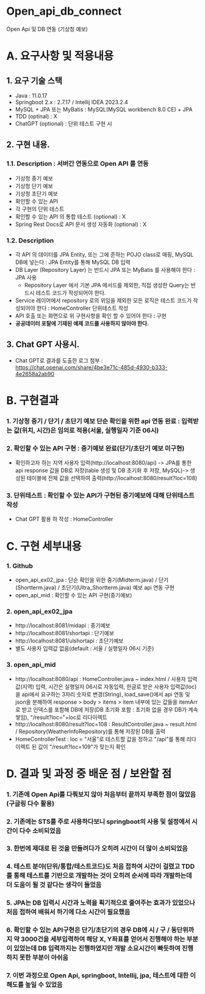 # Open_api_db_connect
Open Api 및 DB 연동 (기상청 예보)

# A. 요구사항 및 적용내용
## 1. 요구 기술 스택
- Java : 11.0.17
- Springboot 2.x : 2.7.17 / Intellij IDEA 2023.2.4
- MySQL + JPA 또는 MyBatis : MySQL(MySQL workbench 8.0 CE) + JPA
- TDD (optinal) : X
- ChatGPT (optional) : 단위 테스트 구현 시

## 2. 구현 내용.
### 1.1. Description : 서버간 연동으로 Open API 를 연동
- 기상청 중기 예보 
- 기상청 단기 예보 
- 기상청 초단기 예보 
- 확인할 수 있는 API 
- 각 구현의 단위 테스트 
- 확인할 수 있는 API 의 통합 테스트 (optional) : X
- Spring Rest Docs로 API 문서 생성 자동화 (optional) : X

### 1.2.  Description
- 각 API 의 데이터를 JPA Entity, 또는 그에 준하는 POJO class로 매핑, MySQL DB에 넣는다 : JPA Entity를 통해 MySQL DB 입력
- DB Layer (Repository Layer) 는 반드시 JPA 또는 MyBatis 를 사용해야 한다 : JPA 사용
  - Repository Layer 에서 기본 JPA 메서드를 제외한, 직접 생성한 Query는 반드시 테스트 코드가 작성되어야 한다.
- Service 레이어에서 repository 로의 위임을 제외한 모든 로직은 테스트 코드가 작성되어야 한다 : HomeController 단위테스트 작성
- API 호출 또는 화면으로 위 구현사항을 확인 할 수 있어야 한다 : 구현
- **공공데이터 포탈에 기재된 예제 코드를 사용하지 않아야 한다.**

## 3. Chat GPT 사용시.
- Chat GPT로 결과를 도출한 로그 첨부 : https://chat.openai.com/share/4be3e71c-485d-4930-b333-4e2658a2ab90

# B. 구현결과
### 1. 기상청 중기 / 단기 / 초단기 예보 단순 확인을 위한 api 연동 완료 : 입력받는 값(위치, 시간)은 임의로 적용(서울, 실행일자 기준 06시)
### 2. 확인할 수 있는 API 구현 : 중기예보 완료(단기/초단기 예보 미구현)
- 확인하고자 하는 지역 사용자 입력(http://localhost:8080/api) -> JPA를 통한 api response 값을 DB로 저장(table 생성 및 DB 초기화 후 저장, MySQL)-> 생성된 테이블에 전체 값을 선택하여 출력(http://localhost:8080/result?loc=108)
### 3. 단위테스트 : 확인할 수 있는 API가 구현된 중기예보에 대해 단위테스트 작성
- Chat GPT 활용 하 작성 : HomeController

# C. 구현 세부내용
### 1. Github
- open_api_ex02_jpa : 단순 확인을 위한 중기(Midterm.java) / 단기(Shortterm.java) / 초단기(Ultra_Shortterm.java) 예보 api 연동 구현 
- open_api_mid : 확인할 수 있는 API 구현(중기예보)
### 2. open_api_ex02_jpa
- http://localhost:8081/midapi : 중기예보
- http://localhost:8081/shortapi : 단기예보
- http://localhost:8081/ulshortapi : 초단기예보
- 별도 사용자 입력값 없음(default : 서울 / 실행일자 06시 기준)
### 3. open_api_mid
- http://localhost:8080/api : HomeController.java ~ index.html / 사용자 입력값(지역) 입력, 시간은 실행일자 06시로 자동입력, 한글로 받은 사용자 입력값(loc)을 api에서 요구하는 3자리 숫자로 변경(String), load_save()에서 api 연동 및 json을 분해하여 response > body > items > item 내부에 있는 값들을 itemArr로 받고 인덱스를 포함해 DB에 저장(DB 초기화 포함 : 초기화 없을 경우 DB가 계속 쌓임), "/result?loc="+loc로 리다이렉트
- http://localhost:8080/result?loc=108 : ResultController.java ~ result.html / Repository(WeatherInfoRepository)를 통해 저장된 DB를 출력
- HomeControllerTest : loc = "서울"로 테스트할 값을 정하고 "/api"를 통해 리다이렉트 된 값이 "/result?loc=109"가 맞는지 확인

# D. 결과 및 과정 중 배운 점 / 보완할 점
### 1. 기존에 Open Api를 다뤄보지 않아 처음부터 끝까지 부족한 점이 많았음(구글링 다수 활용)
### 2. 기존에는 STS를 주로 사용하다보니 springboot의 사용 및 설정에서 시간이 다수 소비되었음
### 3. 한번에 제대로 된 것을 만들려다가 오히려 시간이 더 많이 소비되었음
### 4. 테스트 분야(단위/통합/테스트코드)도 처음 접하여 시간이 걸렸고 TDD를 통해 테스트를 기반으로 개발하는 것이 오히려 순서에 따라 개발하는데 더 도움이 될 것 같다는 생각이 들었음
### 5. JPA는 DB 입력시 시간과 노력을 획기적으로 줄여주는 효과가 있었으나 처음 접하여 배워서 하기에 다소 시간이 필요했음
### 6. 확인할 수 있는 API구현은 단기/초단기의 경우 DB에 시 / 구 / 동단위까지 약 3000건을 세부입력하여 해당 X, Y좌표를 얻어서 진행해야 하는 부분이 있었는데 DB 입력까지는 진행하였지만 개발 소요시간이 빠듯하여 진행하지 못한 부분이 아쉬움
### 7. 이번 과정으로 Open Api, springboot, Intellij, jpa, 테스트에 대한 이해도를 높일 수 있었음
